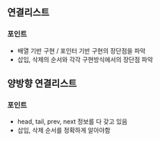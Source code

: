 
## 연결리스트

### 포인트
- 배열 기반 구현 / 포인터 기반 구현의 장단점을 파악
- 삽입, 삭제의 순서와 각각 구현방식에서의 장단점 파악




## 양방향 연결리스트

### 포인트
- head, tail, prev, next 정보를 다 갖고 있음
- 삽입, 삭제 순서를 정확하게 알아야함
